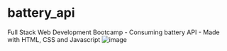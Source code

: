 # battery_api
Full Stack Web Development Bootcamp - Consuming battery API - Made with HTML, CSS and Javascript
![image](https://github.com/kathleenforgiarini/battery_api/assets/82175930/719b5f12-476c-4ab2-ace5-817052826cc6)
